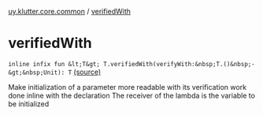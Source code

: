 [uy.klutter.core.common](index.md) / [verifiedWith](.)


# verifiedWith
`inline infix fun &lt;T&gt; T.verifiedWith(verifyWith:&nbsp;T.()&nbsp;-&gt;&nbsp;Unit): T` [(source)](https://github.com/kohesive/klutter/blob/master/core-jdk6/src/main/kotlin/uy/klutter/core/common/Common.kt#L16)

Make initialization of a parameter more readable with its verification work done inline with the declaration
The receiver of the lambda is the variable to be initialized



